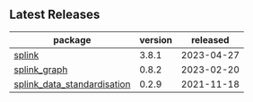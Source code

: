 ## Latest Releases
| package | version | released |
|--------------|-----------|-------------|
| [splink](https://github.com/moj-analytical-services/splink) | 3.8.1 | 2023-04-27 |
| [splink_graph](https://github.com/moj-analytical-services/splink_graph) | 0.8.2 | 2023-02-20 |
| [splink_data_standardisation](https://github.com/moj-analytical-services/splink_data_standardisation) | 0.2.9 | 2021-11-18 |
